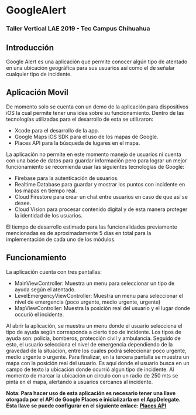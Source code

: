 # GoogleAlert
### Taller Vertical LAE 2019 - Tec Campus Chihuahua

## Introducción
Google Alert es una aplicación que permite conocer algún tipo de atentado en una ubicación geográfica para sus usuarios así como el de señalar cualquier tipo de incidente. 

## Aplicación Movil
De momento solo se cuenta con un demo de la aplicación para dispositivos iOS la cual permite tener una idea sobre su funcionamiento. Dentro de las tecnologías utilizadas para el desarrollo de esta se utilizaron:

* Xcode para el desarrollo de la app.
* Google Maps iOS SDK para el uso de los mapas de Google.
* Places API para la búsqueda de lugares en el mapa.

La aplicación no permite en este momento manejo de usuarios ni cuenta con una base de datos para guardar información pero para lograr un mejor funcionamiento se recomienda usar las siguientes tecnologías de Google:

* Firebase para la autenticación de usuarios.
* Realtime Database para guardar y mostrar los puntos con incidente en los mapas en tiempo real.
* Cloud Firestore para crear un chat entre usuarios en caso de que así se desee.
* Cloud Vision para procesar contenido digital y de esta manera proteger la identidad de los usuarios.

El tiempo de desarrollo estimado para las funcionalidades previamente mencionadas es de aproximadamente 5 días en total para la implementación de cada uno de los módulos.

## Funcionamiento
La aplicación cuenta con tres pantallas:

* MainViewController: Muestra un menu para seleccionar un tipo de ayuda según el atentado.
* LevelEmergencyViewController: Muestra un menu para seleccionar el nivel de emergencia (poco urgente, medio urgente, urgente)
* MapViewController: Muestra la posición real del usuario y el lugar donde occurió el incidente.

Al abrir la aplicación, se muestra un menu donde el usuario selecciona el tipo de ayuda según corresponda a cierto tipo de incidente. Los tipos de ayuda son: policia, bomberos, protección civil y ambulancia. Seguido de esto, el usuario selecciona el nivel de emergencia dependiendo de la gravedad de la situacion, entre los cuales podrá seleccionar poco urgente, medio urgente o urgente. Para finalizar, en la tercera pantalla se muestra un mapa con la posición real del usuario. Es aquí donde el usuario busca en un campo de texto la ubicación donde ocurrió algun tipo de incidente. Al momento de marcar la ubicación un circulo con un radio de 250 mts se pinta en el mapa, alertando a usuarios cercanos al incidente.

**Nota: Para hacer uso de esta aplicación es necesario tener una llave otorgada por el API de Google Places e inicializarla en el AppDelegate. Esta llave se puede configurar en el siguiente enlace: [Places API](https://developers.google.com/places/web-service/get-api-key)**
